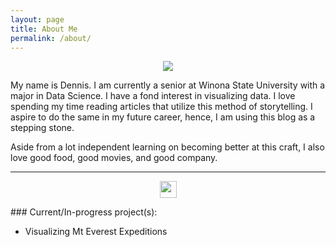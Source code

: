 ```yaml
---
layout: page
title: About Me
permalink: /about/
---
```


<center>
  <figure>
    <img src="https://user-images.githubusercontent.com/67657152/100530011-8d548b80-31b2-11eb-836b-f785d69279eb.png">
  </figure>
</center>

My name is Dennis. I am currently a senior at Winona State University with a major in Data Science. I have a fond interest in visualizing data. I love spending my time reading articles that utilize this method of storytelling. I aspire to do the same in my future career, hence, I am using this blog as a stepping stone. 

Aside from a lot independent learning on becoming better at this craft, I also love good food, good movies, and good company. 

***
<p align="center">
<img src="https://user-images.githubusercontent.com/5679180/79618120-0daffb80-80be-11ea-819e-d2b0fa904d07.gif" width="27px">
</p>
### Current/In-progress project(s):

* Visualizing Mt Everest Expeditions
